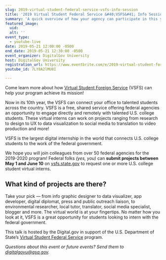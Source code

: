 ```yaml
---
slug: 2019-virtual-student-federal-service-vsfs-info-session
title: '2019 Virtual Student Federal Service &#40;VSFS&#41; Info Session'
summary: 'A quick overview of how your agency can participate in this year’s VSFS program&#46;'
featured_image:
  uid:
  alt: ''
event_type:
  - youtube-live
date: 2019-05-21 12:00:00 -0500
end_date: 2019-05-21 12:30:00 -0500
event_organizer: DigitalGov University
host: DigitalGov University
registration_url: https://www.eventbrite.com/e/2019-virtual-student-foreign-service-info-session-registration-62009088854
youtube_id: 7LY8A2lMU8I

---
```


Come learn more about how [Virtual Student Foreign Service](https://www.state.gov/virtual-student-federal-service/) (VSFS) can help your program achieve its mission!

Now in its 10th year, the VSFS can connect your office to talented students across the country. VSFS is a free, shared service offering federal agencies an opportunity to engage directly and remotely with talented U.S. college students. These virtual interns can work on projects ranging from research to design to UX to data visualization to social media to translation to video production and more!

VSFS is the largest digital internship in the world that connects U.S. college students to the work of the federal government.

We hope you will join colleagues from over 50 federal agencies for the 2019-2020 program! Federal folks _(yes, you)_ can **submit projects between May 1 and June 10** on [vsfs.state.gov](https://vsfs.state.gov/how-to-apply) to request one or more U.S. college student virtual interns.

## What kind of projects are there?

Take your pick — from info graphic designer to data visualizer, app developer, digital diplomat, press and public outreach liaison, to environmental researcher, local tutor, translator, social media specialist, blogger and more. The virtual world is at your fingertips. No matter how you look at it, VSFS is a great opportunity for students looking to intern with the federal government.

This talk is hosted by the Digital.gov in support of the U.S. Department of State’s [Virtual Student Federal Service](https://www.state.gov/vsfs-a-great-opportunity-for-students-and-federal-employees-alike/) program.

_Questions about this event or future events? Send them to [digitalgovu@gsa.gov](mailto:digitalgovu@gsa.gov)._
